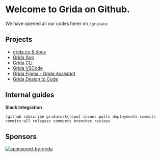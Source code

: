 # Welcome to Grida on Github.
We have opened all our codes herer on `/gridaco`


## Projects

- [grida.co & docs](https://github.com/gridaco/grida.co)
- [Grida App](https://github.com/gridaco/grida)
- [Grida CLI](https://github.com/gridaco/code/tree/main/cli)
- [Grida VSCode](https://github.com/gridaco/vscode-extension)
- [Grida Figma - _Grida Assistant_](https://github.com/gridaco/assistant)
- [Grida Design to Code](https://github.com/gridaco/designto-code)



## Internal guides

**Slack integration**
```
/github subscribe gridaco/${repo} issues pulls deployments commits commits:all releases comments branches reviews
```

## Sponsors

[![sponsored-by-grida](https://s3.us-west-1.amazonaws.com/brand.grida.co/badges-for-github/sponsored-by-grida-oss-program.png)](https://grida.co)
